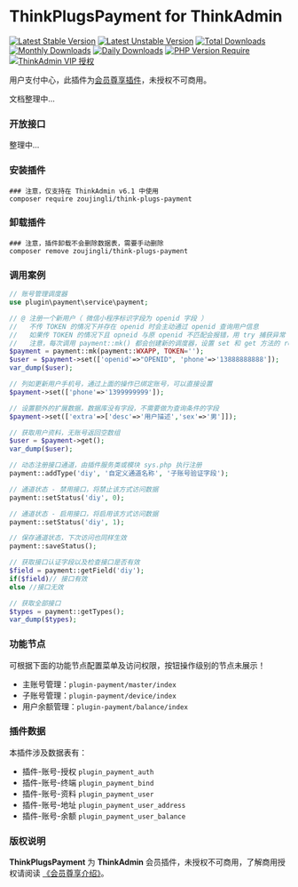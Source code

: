 # ThinkPlugsPayment for ThinkAdmin

[![Latest Stable Version](https://poser.pugx.org/zoujingli/think-plugs-payment/v/stable)](https://packagist.org/packages/zoujingli/think-plugs-payment)
[![Latest Unstable Version](https://poser.pugx.org/zoujingli/think-plugs-payment/v/unstable)](https://packagist.org/packages/zoujingli/think-plugs-payment)
[![Total Downloads](https://poser.pugx.org/zoujingli/think-plugs-payment/downloads)](https://packagist.org/packages/zoujingli/think-plugs-payment)
[![Monthly Downloads](https://poser.pugx.org/zoujingli/think-plugs-payment/d/monthly)](https://packagist.org/packages/zoujingli/think-plugs-payment)
[![Daily Downloads](https://poser.pugx.org/zoujingli/think-plugs-payment/d/daily)](https://packagist.org/packages/zoujingli/think-plugs-payment)
[![PHP Version Require](http://poser.pugx.org/zoujingli/think-plugs-payment/require/php)](https://packagist.org/packages/zoujingli/think-plugs-payment)
[![ThinkAdmin VIP 授权](https://img.shields.io/badge/license-VIP%20授权-blueviolet.svg)](https://thinkadmin.top/vip-introduce)

用户支付中心，此插件为[会员尊享插件](https://thinkadmin.top/vip-introduce)，未授权不可商用。

文档整理中...

### 开放接口

整理中...

### 安装插件

```shell
### 注意，仅支持在 ThinkAdmin v6.1 中使用
composer require zoujingli/think-plugs-payment
```

### 卸载插件

```shell
### 注意，插件卸载不会删除数据表，需要手动删除
composer remove zoujingli/think-plugs-payment
```

### 调用案例

```php
// 账号管理调度器
use plugin\payment\service\payment;

// @ 注册一个新用户（ 微信小程序标识字段为 openid 字段 ）
//   不传 TOKEN 的情况下并存在 openid 时会主动通过 openid 查询用户信息
//   如果传 TOKEN 的情况下且 opneid 与原 openid 不匹配会报错，用 try 捕获异常
//   注意，每次调用 payment::mk() 都会创建新的调度器，设置 set 和 get 方法的 rejwt 参数可返回接口令牌 
$payment = payment::mk(payment::WXAPP, TOKEN='');
$user = $payment->set(['openid'=>"OPENID", 'phone'=>'13888888888']);
var_dump($user);

// 列如更新用户手机号，通过上面的操作已绑定账号，可以直接设置
$payment->set(['phone'=>'1399999999']);

// 设置额外的扩展数据，数据库没有字段，不需要做为查询条件的字段
$payment->set(['extra'=>['desc'=>'用户描述','sex'=>'男']]);

// 获取用户资料，无账号返回空数组
$user = $payment->get();
var_dump($user);

// 动态注册接口通道，由插件服务类或模块 sys.php 执行注册
payment::addType('diy', '自定义通道名称', '子账号验证字段');

// 通道状态 - 禁用接口，将禁止该方式访问数据
payment::setStatus('diy', 0);

// 通道状态 - 启用接口，将启用该方式访问数据
payment::setStatus('diy', 1);

// 保存通道状态，下次访问也同样生效
payment::saveStatus();

// 获取接口认证字段以及检查接口是否有效
$field = payment::getField('diy');
if($field)// 接口有效
else //接口无效

// 获取全部接口
$types = payment::getTypes();
var_dump($types);
```

### 功能节点

可根据下面的功能节点配置菜单及访问权限，按钮操作级别的节点未展示！

* 主账号管理：`plugin-payment/master/index`
* 子账号管理：`plugin-payment/device/index`
* 用户余额管理：`plugin-payment/balance/index`

### 插件数据

本插件涉及数据表有：

* 插件-账号-授权 `plugin_payment_auth`
* 插件-账号-终端 `plugin_payment_bind`
* 插件-账号-资料 `plugin_payment_user`
* 插件-账号-地址 `plugin_payment_user_address`
* 插件-账号-余额 `plugin_payment_user_balance`

### 版权说明

**ThinkPlugsPayment** 为 **ThinkAdmin** 会员插件，未授权不可商用，了解商用授权请阅读 [《会员尊享介绍》](https://thinkadmin.top/vip-introduce)。